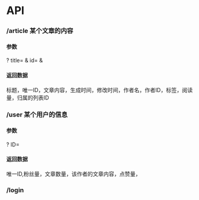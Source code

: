 # API

### /article 某个文章的内容
#### 参数
? title= & id= & 
#### 返回数据
标题，唯一ID，文章内容，生成时间，修改时间，作者名，作者ID，标签，阅读量，归属的列表ID

### /user 某个用户的信息
#### 参数
? ID=
#### 返回数据
唯一ID,粉丝量，文章数量，该作者的文章内容，点赞量，

### /login